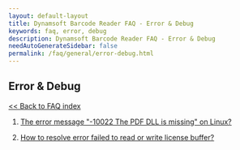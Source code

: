 ```yaml
---
layout: default-layout
title: Dynamsoft Barcode Reader FAQ - Error & Debug
keywords: faq, error, debug
description: Dynamsoft Barcode Reader FAQ - Error & Debug
needAutoGenerateSidebar: false
permalink: /faq/general/error-debug.html
---
```


## Error & Debug

[<< Back to FAQ index](index.md)

1. [The error message "-10022 The PDF DLL is missing" on Linux?](error-10022-the-PDF-DLL-is-missing.html)

2. [How to resolve error failed to read or write license buffer?](error-license-buffer.html)
